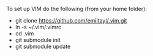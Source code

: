 To set up VIM do the following (from your home folder):

* git clone https://github.com/emiltayl/.vim.git
* ln -s ~/.vim/.vimrc
* cd .vim
* git submodule init
* git submodule update
